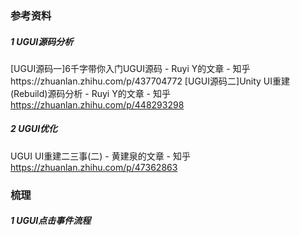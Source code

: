 ### 参考资料
##### 1 UGUI源码分析
[UGUI源码一]6千字带你入门UGUI源码 - Ruyi Y的文章 - 知乎https://zhuanlan.zhihu.com/p/437704772
[UGUI源码二]Unity UI重建(Rebuild)源码分析 - Ruyi Y的文章 - 知乎 https://zhuanlan.zhihu.com/p/448293298
##### 2 UGUI优化
UGUI UI重建二三事(二) - 黄建泉的文章 - 知乎 https://zhuanlan.zhihu.com/p/47362863



### 梳理
##### 1 UGUI点击事件流程



##### 
